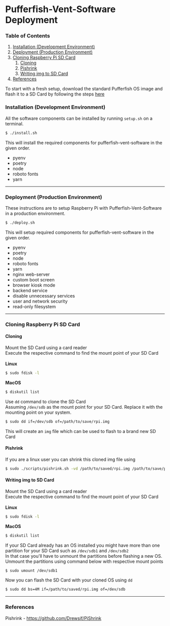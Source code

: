 # Pufferfish-Vent-Software Deployment

### Table of Contents

1. [Installation (Development Environment)](#installation-(development-environment))
2. [Deployment (Production Environment)](#deployment-(production-environment))
3. [Cloning Raspberry Pi SD Card](#cloning-raspberry-pi-sd-card)
    1. [Cloning](#cloning)
    2. [Pishrink](#pishrink)
    3. [Writing img to SD Card](#writing-img-to-sd-card)
4. [References](#references)

To start with a fresh setup, download the standard Pufferfish OS image and flash it to a SD Card by following the steps [here](#writing-img-to-sd-card)

### Installation (Development Environment)
All the software components can be installed by running `setup.sh` on a terminal.

```sh
$ ./install.sh
```

This will install the required components for pufferfish-vent-software in the given order.  
- pyenv
- poetry
- node
- roboto fonts
- yarn
---
### Deployment (Production Environment)
These instructions are to setup Raspberry Pi with Pufferfish-Vent-Software in a production environment.

```sh
$ ./deploy.sh
```

This will setup required components for pufferfish-vent-software in the given order.  
- pyenv
- poetry
- node
- roboto fonts
- yarn
- nginx web-server
- custom boot screen
- browser kiosk mode
- backend service
- disable unnecessary services
- user and network security
- read-only filesystem

---
### Cloning Raspberry Pi SD Card

#### Cloning

Mount the SD Card using a card reader  
Execute the respective command to find the mount point of your SD Card  
<br/>
**Linux**
```sh
$ sudo fdisk -l
```
**MacOS**
```sh
$ diskutil list
```

Use `dd` command to clone the SD Card  
Assuming `/dev/sdb` as the mount point for your SD Card. Replace it with the mounting point on your system.  

```sh
$ sudo dd if=/dev/sdb of=/path/to/save/rpi.img
```
This will create an `img` file which can be used to flash to a brand new SD Card  

#### Pishrink

If you are a linux user you can shrink this cloned img file using  
```sh
$ sudo ./scripts/pishrink.sh -vd /path/to/saved/rpi.img /path/to/save/pishrink_rpi.img
```

#### Writing img to SD Card

Mount the SD Card using a card reader  
Execute the respective command to find the mount point of your SD Card  
<br/>
**Linux**
```sh
$ sudo fdisk -l
```
**MacOS**
```sh
$ diskutil list
```

If your SD Card already has an OS installed you might have more than one partition for your SD Card such as `/dev/sdb1` and `/dev/sdb2`  
In that case you'll have to unmount the partitions before flashing a new OS.  
Unmount the partitions using command below with respective mount points  
```sh
$ sudo umount /dev/sdb1
```

Now you can flash the SD Card with your cloned OS using `dd`  
```sh
$ sudo dd bs=4M if=/path/to/saved/rpi.img of=/dev/sdb
```
---
### References
Pishrink - https://github.com/Drewsif/PiShrink